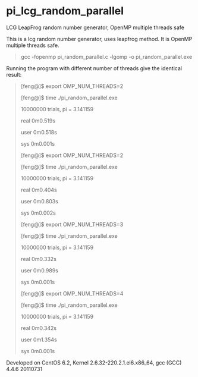 # pi_lcg_random_parallel
LCG LeapFrog random number generator, OpenMP multiple threads safe

This is a lcg random number generator, uses leapfrog method. It is OpenMP multiple threads safe.

>gcc -fopenmp pi_random_parallel.c -lgomp -o pi_random_parallel.exe

Running the program with different number of threads give the identical result:

>
>[feng@]$  export OMP_NUM_THREADS=2
>
>[feng@]$  time ./pi_random_parallel.exe 
>
> 10000000 trials, pi = 3.141159 
>
>real	0m0.519s
>
>user	0m0.518s
>
>sys	0m0.001s
>
>[feng@]$  export OMP_NUM_THREADS=2
> 
>[feng@]$  time ./pi_random_parallel.exe 
>
> 10000000 trials, pi = 3.141159 
>
>real	0m0.404s
>
>user	0m0.803s
>
>sys	0m0.002s
>
>[feng@]$  export OMP_NUM_THREADS=3
> 
>[feng@]$  time ./pi_random_parallel.exe 
>
> 10000000 trials, pi = 3.141159 
>
>real	0m0.332s
>
>user	0m0.989s
>
>sys	0m0.001s
>
>[feng@]$  export OMP_NUM_THREADS=4
> 
>[feng@]$  time ./pi_random_parallel.exe 
>
 >10000000 trials, pi = 3.141159 
>
>real	0m0.342s
>
>user	0m1.354s
>
>sys	0m0.001s
>
>

Developed on CentOS 6.2, Kernel 2.6.32-220.2.1.el6.x86_64, gcc (GCC) 4.4.6 20110731

